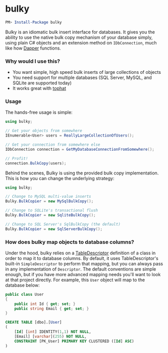 bulky
=====

```powershell
PM> Install-Package bulky
```

Bulky is an idiomatic bulk insert interface for databases. It gives you the ability to use the
native bulk copy mechanism of your database simply, using plain C# objects and an extension method on `IDbConnection`, much like how [Dapper](https://github.com/SamSaffron/dapper-dot-net) functions.

### Why would I use this?
- You want simple, high speed bulk inserts of large collections of objects
- You need support for multiple databases (SQL Server, MySQL, and SQLite are supported today)
- It works great with [tophat](https://github.com/danielcrenna/webstack/tree/master/tophat)

### Usage

The hands-free usage is simple:

```csharp
using bulky;

// Get your objects from somewhere
IEnumerable<User> users = ReallyLargeCollectionOfUsers();

// Get your connection from somewhere else
IDbConnection connection = GetMyDatabaseConnectionFromSomewhere();

// Profit!
connection.BulkCopy(users);
```

Behind the scenes, Bulky is using the provided bulk copy implementation.
This is how you can change the underlying strategy:

```csharp
using bulky;

// Change to MySQL multi-value inserts
Bulky.BulkCopier = new MySqlBulkCopy();

// Change to SQLite's transactional flush
Bulky.BulkCopier = new SqliteBulkCopy();

// Change to SQL Server's SqlBulkCopy (the default)
Bulky.BulkCopier = new SqlServerBulkCopy();
```

### How does bulky map objects to database columns?

Under the hood, bulky relies on a [TableDescriptor](http://github.com/danielcrenna/TableDescriptor) definition
of a class in order to map it to database columns. By default, it uses TableDescriptor's built-in `SimpleDescriptor`
to perform that mapping, but you can always pass in any implementation of `Descriptor`. The default conventions
are simple enough, but if you have more advanced mapping needs you'll want to look at that project directly.
For example, this `User` object will map to the database below:

```csharp
public class User
{
    public int Id { get; set; }
    public string Email { get; set; }
}
```

```sql
CREATE TABLE [dbo].[User]
(
    [Id] [int] IDENTITY(1,1) NOT NULL,
    [Email] [varchar](255) NOT NULL, 
    CONSTRAINT [PK_User] PRIMARY KEY CLUSTERED ([Id] ASC)
)
```